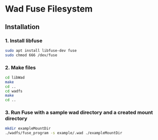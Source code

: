 # Wad Fuse Filesystem

## Installation

### 1. Install libfuse
```bash
sudo apt install libfuse-dev fuse
sudo chmod 666 /dev/fuse
```

### 2. Make files
```bash
cd libWad 
make
cd ..
cd wadfs
make
cd ..
```

### 3. Run Fuse with a sample wad directory and a created mount directory
```bash
mkdir exampleMountDir
./wadfs/fuse_program -s example/.wad ./exampleMountDir
```

